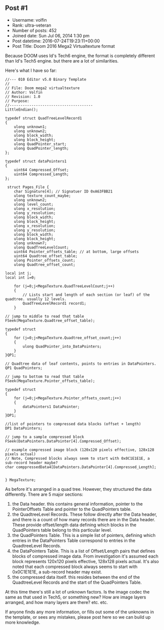 ## Post #1
- Username: volfin
- Rank: ultra-veteran
- Number of posts: 452
- Joined date: Sun Jul 06, 2014 1:30 pm
- Post datetime: 2016-07-24T19:23:11+00:00
- Post Title: Doom 2016 Mega2 Virtualtexture format

Because DOOM uses Id's Tech6 engine, the format is completely different than Id's Tech5 engine. but there are a lot of similarities.

Here's what I have so far:

```
//--- 010 Editor v5.0 Binary Template
//
// File: Doom mega2 virtualtexture
// Author: Volfin
// Revision: 1.0
// Purpose:
//--------------------------------------
LittleEndian();

typedef struct QuadTreeLevelRecord1
{
    ulong unknown1;
    ulong unknown2;
    ulong block_width;
    ulong block_height;
    ulong QuadPointer_start;
    ulong QuadPointer_length;
};

typedef struct dataPointers1
{
    uint64 Compressed_Offset;
    uint64 Compressed_Length;
};

 struct Pages_File { 
    char Signature[4]; // Signatuer ID 0xA63FBB21
    ulong texture_count_maybe;
    ulong unknown2; 
    ulong level_count;
    ulong x_resolution;
    ulong y_resolution;
    ulong block_width;
    ulong block_height;
    ulong x_resolution;
    ulong y_resolution;
    ulong block_width;
    ulong block_height;
    ulong unknown7;
    ulong QuadTreeLevelCount;
    uint64 Pointer_offsets_table; // at bottom, large offsets
    uint64 Quadtree_offset_table;
    ulong Pointer_offsets_count;
    ulong Quadtree_offset_count;

local int j;
local int i=0;

    for (j=0;j<MegaTexture.QuadTreeLevelCount;j++)
    {
        // Lists start and length of each section (or leaf) of the quadtree. usually 12 levels.
        QuadTreeLevelRecord1 record1;
    }

// jump to middle to read that table
FSeek(MegaTexture.Quadtree_offset_table);

typedef struct
{
    for (j=0;j<MegaTexture.Quadtree_offset_count;j++)
    {
        ulong QuadPointer_into_DataPointers;
    }
}QP1;

// Quadtree data of leaf contents, points to entries in DataPointers.
QP1 QuadPointers;

// jump to bottom to read that table
FSeek(MegaTexture.Pointer_offsets_table);

typedef struct
{
    for (j=0;j<MegaTexture.Pointer_offsets_count;j++)
    {
        dataPointers1 DataPointer;
    }
}DP1;

//list of pointers to compressed data blocks (offset + length)
DP1 DataPointers;

// jump to a sample compressed block
FSeek(DataPointers.DataPointer[4].Compressed_Offset);

// example compressed image block (120x120 pixels effective, 128x128 pixels actual)
// Note, Compressed blocks always seem to start with 0x0C1E1E1E, a sub-record header maybe?
char comppressedData4[DataPointers.DataPointer[4].Compressed_Length];


} MegaTexture;

```


As before it's arranged in a quad tree. However, they structured the data differently. There are 5 major sections:

1) the Data header. this contains general information, pointer to the PointerOffsets Table and pointer to the QuadPointers table.
2) the QuadtreeLevel Records. These follow directly after the Data header, and there is a count of how many records there are in the Data header. These provide offset/length data defining which blocks in the QuadPointers table belong to this particular level.
3) the QuadPointers Table. This is a simple list of pointers, defining which entries in the DataPointers Table correspond to entries in the QuadtreeLevel Records.
4) the DataPointers Table. This is a list of Offset/Length pairs that defines blocks of compressed image data.  From investigation it's assumed each block represents 120x120 pixels effective, 128x128 pixels actual.  It's also noted that each compressed block always seems to start with 0x0C1E1E1E, a sub-record header may exist.
5) the compressed data itself.  this resides between the end of the QuadtreeLevel Records and the start of the QuadPointers Table.

At this time there's still a lot of unknown factors.  Is the image codec the same as that used in Tech5, or something new? How are image layers arranged, and how many layers are there?  etc. etc.

If anyone finds any more information, or fills out some of the unknowns in the template, or sees any mistakes, please post here so we can build up more knowledge.
